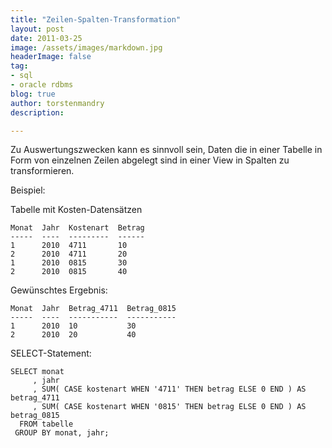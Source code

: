 ```yaml
---
title: "Zeilen-Spalten-Transformation"
layout: post
date: 2011-03-25
image: /assets/images/markdown.jpg
headerImage: false
tag:
- sql
- oracle rdbms
blog: true
author: torstenmandry
description:  

---
```



Zu Auswertungszwecken kann es sinnvoll sein, Daten die in einer Tabelle 
in Form von einzelnen Zeilen abgelegt sind in einer View in Spalten zu 
transformieren.

Beispiel:

Tabelle mit Kosten-Datensätzen

    Monat  Jahr  Kostenart  Betrag
    -----  ----  ---------  ------
    1      2010  4711       10
    2      2010  4711       20
    1      2010  0815       30
    2      2010  0815       40

Gewünschtes Ergebnis:

    Monat  Jahr  Betrag_4711  Betrag_0815
    -----  ----  -----------  -----------
    1      2010  10           30
    2      2010  20           40

SELECT-Statement:

    SELECT monat
         , jahr
         , SUM( CASE kostenart WHEN '4711' THEN betrag ELSE 0 END ) AS betrag_4711
         , SUM( CASE kostenart WHEN '0815' THEN betrag ELSE 0 END ) AS betrag_0815
      FROM tabelle
     GROUP BY monat, jahr;

